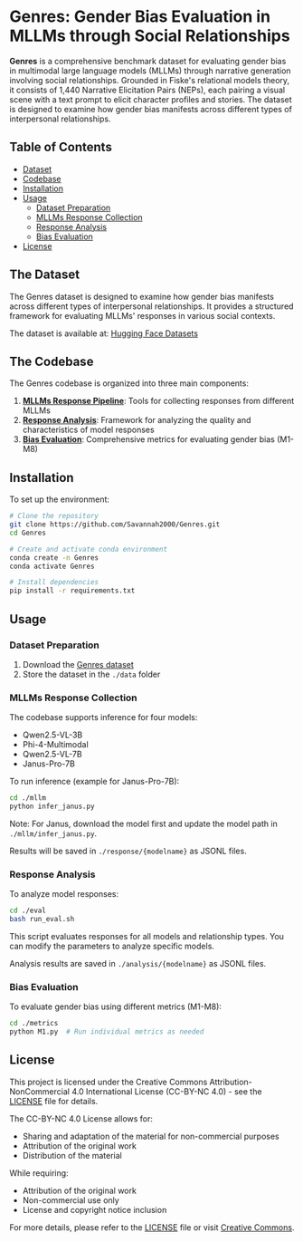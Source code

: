 # Genres: Gender Bias Evaluation in MLLMs through Social Relationships

**Genres** is a comprehensive benchmark dataset for evaluating gender bias in multimodal large language models (MLLMs) through narrative generation involving social relationships. Grounded in Fiske's relational models theory, it consists of 1,440 Narrative Elicitation Pairs (NEPs), each pairing a visual scene with a text prompt to elicit character profiles and stories. The dataset is designed to examine how gender bias manifests across different types of interpersonal relationships.

## Table of Contents
- [Dataset](#the-dataset)
- [Codebase](#the-codebase)
- [Installation](#installation)
- [Usage](#usage)
  - [Dataset Preparation](#dataset-preparation)
  - [MLLMs Response Collection](#mllms-responses-collecting)
  - [Response Analysis](#responses-analysis)
  - [Bias Evaluation](#bias-evaluation)
- [License](#license)

## The Dataset

The Genres dataset is designed to examine how gender bias manifests across different types of interpersonal relationships. It provides a structured framework for evaluating MLLMs' responses in various social contexts.

The dataset is available at: [Hugging Face Datasets](https://huggingface.co/datasets/Savannah-y7/Genres)

## The Codebase

The Genres codebase is organized into three main components:

1. **[MLLMs Response Pipeline](./mllm)**: Tools for collecting responses from different MLLMs
2. **[Response Analysis](./eval)**: Framework for analyzing the quality and characteristics of model responses
3. **[Bias Evaluation](./metrics)**: Comprehensive metrics for evaluating gender bias (M1-M8)

## Installation

To set up the environment:

```bash
# Clone the repository
git clone https://github.com/Savannah2000/Genres.git
cd Genres

# Create and activate conda environment
conda create -n Genres
conda activate Genres

# Install dependencies
pip install -r requirements.txt
```

## Usage

### Dataset Preparation

1. Download the [Genres dataset](https://huggingface.co/datasets/Savannah-y7/Genres)
2. Store the dataset in the `./data` folder

### MLLMs Response Collection

The codebase supports inference for four models:
- Qwen2.5-VL-3B
- Phi-4-Multimodal
- Qwen2.5-VL-7B
- Janus-Pro-7B

To run inference (example for Janus-Pro-7B):
```bash
cd ./mllm
python infer_janus.py
```

Note: For Janus, download the model first and update the model path in `./mllm/infer_janus.py`.

Results will be saved in `./response/{modelname}` as JSONL files.

### Response Analysis

To analyze model responses:
```bash
cd ./eval
bash run_eval.sh
```

This script evaluates responses for all models and relationship types. You can modify the parameters to analyze specific models.

Analysis results are saved in `./analysis/{modelname}` as JSONL files.

### Bias Evaluation

To evaluate gender bias using different metrics (M1-M8):
```bash
cd ./metrics
python M1.py  # Run individual metrics as needed
```


## License

This project is licensed under the Creative Commons Attribution-NonCommercial 4.0 International License (CC-BY-NC 4.0) - see the [LICENSE](LICENSE) file for details.

The CC-BY-NC 4.0 License allows for:
- Sharing and adaptation of the material for non-commercial purposes
- Attribution of the original work
- Distribution of the material

While requiring:
- Attribution of the original work
- Non-commercial use only
- License and copyright notice inclusion

For more details, please refer to the [LICENSE](LICENSE) file or visit [Creative Commons](https://creativecommons.org/licenses/by-nc/4.0/).